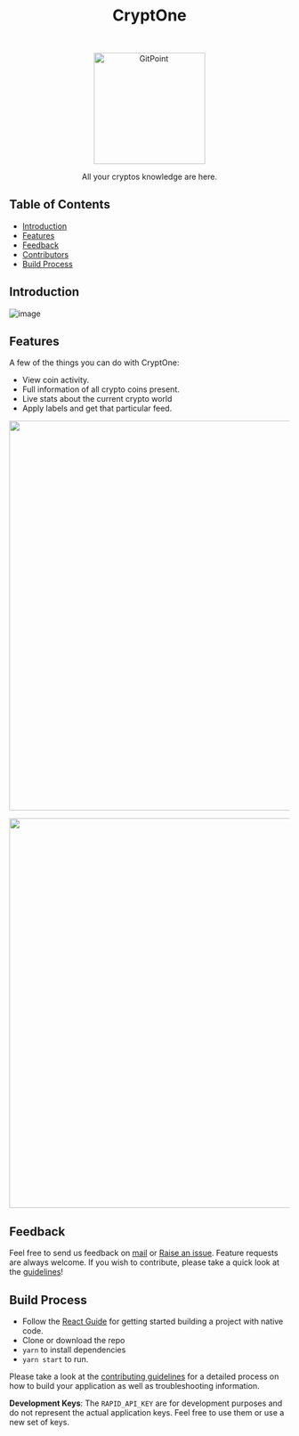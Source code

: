 <h1 align="center"> CryptOne </h1> <br>
<p align="center">
  <a target="blank" href="https://crypt-one.vercel.app/">
    <img alt="GitPoint" title="GitPoint" src="https://user-images.githubusercontent.com/86917304/204284003-c3291f07-706d-49df-98d6-9e2a37590afc.png" width="200">
  </a>
</p>

<p align="center">
  All your cryptos knowledge are here.
</p>


<!-- START doctoc generated TOC please keep comment here to allow auto update -->
<!-- DON'T EDIT THIS SECTION, INSTEAD RE-RUN doctoc TO UPDATE -->
## Table of Contents

- [Introduction](#introduction)
- [Features](#features)
- [Feedback](#feedback)
- [Contributors](#contributors)
- [Build Process](#build-process)

<!-- END doctoc generated TOC please keep comment here to allow auto update -->

## Introduction
![image](https://user-images.githubusercontent.com/86917304/204537842-7a24392d-9472-4fdf-890c-33038e3cbd0f.png)

## Features

A few of the things you can do with CryptOne:

* View coin activity.
* Full information of all crypto coins present.
* Live stats about the current crypto world
* Apply labels and get that particular feed.


<p align="center">
  <img src = "https://user-images.githubusercontent.com/86917304/204538355-2f41470a-11e5-430e-b0c1-a1eb4cd5b2f0.png" width=700>
</p>

<p align="center">
  <img src = "https://user-images.githubusercontent.com/86917304/204538452-32b7c152-f586-4c8d-a89c-1f05cae9f797.png" width=700>
</p>

## Feedback

Feel free to send us feedback on [mail](mailto:pranshujain0111@gmail.com) or [Raise an issue](https://github.com/Pranshu321/CryptOne/issues/new). Feature requests are always welcome. If you wish to contribute, please take a quick look at the [guidelines](./Contributing.md)!

## Build Process

- Follow the [React Guide](https://facebook.github.io/react-native/docs/getting-started.html) for getting started building a project with native code.
- Clone or download the repo
- `yarn` to install dependencies
- `yarn start` to run.

Please take a look at the [contributing guidelines](./CONTRIBUTING.md) for a detailed process on how to build your application as well as troubleshooting information.

**Development Keys**: The `RAPID_API_KEY` are for development purposes and do not represent the actual application keys. Feel free to use them or use a new set of keys.

